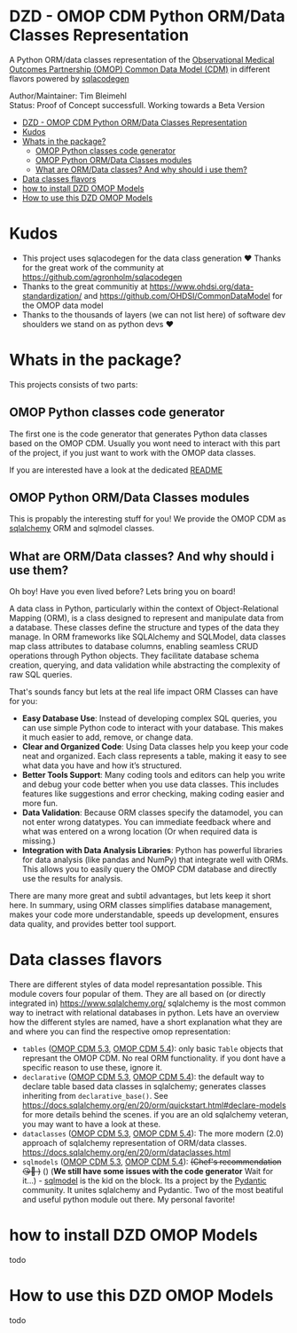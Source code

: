 # DZD - OMOP CDM Python ORM/Data Classes Representation
A Python ORM/data classes representation of the [Observational Medical Outcomes Partnership (OMOP) Common Data Model (CDM)](https://www.ohdsi.org/data-standardization/) in different flavors powered by [sqlacodegen](https://github.com/agronholm/sqlacodegen)

Author/Maintainer: Tim Bleimehl  
Status: Proof of Concept successfull. Working towards a Beta Version  


- [DZD - OMOP CDM Python ORM/Data Classes Representation](#dzd---omop-cdm-python-ormdata-classes-representation)
- [Kudos](#kudos)
- [Whats in the package?](#whats-in-the-package)
  - [OMOP Python classes code generator](#omop-python-classes-code-generator)
  - [OMOP Python ORM/Data Classes modules](#omop-python-ormdata-classes-modules)
  - [What are ORM/Data classes? And why should i use them?](#what-are-ormdata-classes-and-why-should-i-use-them)
- [Data classes flavors](#data-classes-flavors)
- [how to install DZD OMOP Models](#how-to-install-dzd-omop-models)
- [How to use this DZD OMOP Models](#how-to-use-this-dzd-omop-models)



# Kudos

* This project uses sqlacodegen for the data class generation ❤️ Thanks for the great work of the community at https://github.com/agronholm/sqlacodegen
* Thanks to the great communitiy at https://www.ohdsi.org/data-standardization/ and https://github.com/OHDSI/CommonDataModel for the OMOP data model
* Thanks to the thousands of layers (we can not list here) of software dev shoulders we stand on as python devs ❤️ 

# Whats in the package?

This projects consists of two parts:

## OMOP Python classes code generator
The first one is the code generator that generates Python data classes based on the OMOP CDM.
Usually you wont need to interact with this part of the project, if you just want to work with the OMOP data classes.  

If you are interested have a look at the dedicated [README](README_codegen.md)

## OMOP Python ORM/Data Classes modules

This is propably the interesting stuff for you! We provide the OMOP CDM as [sqlalchemy](https://www.sqlalchemy.org/) ORM and sqlmodel classes.


## What are ORM/Data classes? And why should i use them?

Oh boy! Have you even lived before? Lets bring you on board!

A data class in Python, particularly within the context of Object-Relational Mapping (ORM), is a class designed to represent and manipulate data from a database. These classes define the structure and types of the data they manage. In ORM frameworks like SQLAlchemy and SQLModel, data classes map class attributes to database columns, enabling seamless CRUD operations through Python objects. They facilitate database schema creation, querying, and data validation while abstracting the complexity of raw SQL queries.

That's sounds fancy but lets at the real life impact ORM Classes can have for you:

* **Easy Database Use**: Instead of developing complex SQL queries, you can use simple Python code to interact with your database. This makes it much easier to add, remove, or change data.
* **Clear and Organized Code**: Using Data classes help you keep your code neat and organized. Each class represents a table, making it easy to see what data you have and how it’s structured.
* **Better Tools Support**: Many coding tools and editors can help you write and debug your code better when you use data classes. This includes features like suggestions and error checking, making coding easier and more fun.
* **Data Validation**: Because ORM classes specify the datamodel, you can not enter wrong datatypes. You can immediate feedback where and what was entered on a wrong location (Or when required data is missing.)
* **Integration with Data Analysis Libraries**: Python has powerful libraries for data analysis (like pandas and NumPy) that integrate well with ORMs. This allows you to easily query the OMOP CDM database and directly use the results for analysis.

There are many more great and subtil advantages, but lets keep it short here. In summary, using ORM classes simplifies database management, makes your code more understandable, speeds up development, ensures data quality, and provides better tool support. 



# Data classes flavors

There are different styles of data model represantation possible. This module covers four popular of them. They are all based on (or directly integrated in) https://www.sqlalchemy.org/ 
sqlalchemy is the most common way to inetract with relational databases in python. Lets have an overview how the different styles are named, have a short explanation what they are and where you can find the respective omop representation:

* `tables` ([OMOP CDM 5.3](OMOPModel/OMOP_CDM_5.3_tables.py), [OMOP CDM 5.4](OMOPModel/OMOP_CDM_5.4_tables.py)): only basic `Table` objects that represant the OMOP CDM. No real ORM functionality. if you dont have a specific reason to use these, ignore it.
* `declarative` ([OMOP CDM 5.3](OMOPModel/OMOP_CDM_5.3_declarative.py), [OMOP CDM 5.4](OMOPModel/OMOP_CDM_5.4_declarative.py)): the default way to declare table based data classes in sqlalchemy; generates classes inheriting from `declarative_base()`. See https://docs.sqlalchemy.org/en/20/orm/quickstart.html#declare-models for more details behind the scenes. if you are an old sqlalchemy veteran, you may want to have a look at these.
* `dataclasses` ([OMOP CDM 5.3](OMOPModel/OMOP_CDM_5.3_dataclasses.py), [OMOP CDM 5.4](OMOPModel/OMOP_CDM_5.4_dataclasses.py)): The more modern (2.0) approach of sqlalchemy representation of ORM/data classes. https://docs.sqlalchemy.org/en/20/orm/dataclasses.html 
* `sqlmodels` ([OMOP CDM 5.3](OMOPModel/OMOP_CDM_5.3_sqlmodels.py), [OMOP CDM 5.4](OMOPModel/OMOP_CDM_5.4_sqlmodels.py)): ~~(Chef's recommendation 😘🤌 )~~ () (**We still have some issues with the code generator** Wait for it...) - [sqlmodel](https://sqlmodel.tiangolo.com/) is the kid on the block. Its a project by the [Pydantic](https://docs.pydantic.dev/latest/) community. It unites sqlalchemy and Pydantic. Two of the most beatiful and useful python module out there. My personal favorite!

# how to install DZD OMOP Models

todo

# How to use this DZD OMOP Models

todo

